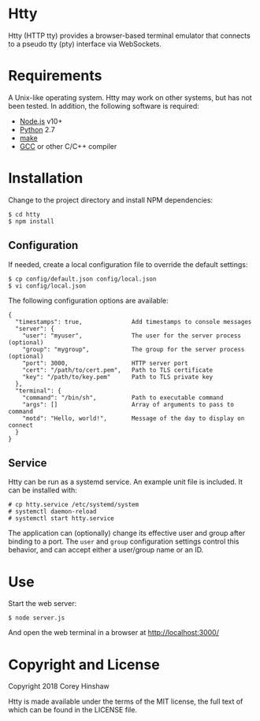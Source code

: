 Htty
====

Htty (HTTP tty) provides a browser-based terminal emulator that connects to a
pseudo tty (pty) interface via WebSockets.

# Requirements

A Unix-like operating system. Htty may work on other systems, but has not been
tested. In addition, the following software is required:

  * [Node.js][1] v10+
  * [Python][2] 2.7
  * [make][3]
  * [GCC][4] or other C/C++ compiler

# Installation

Change to the project directory and install NPM dependencies:

    $ cd htty
    $ npm install

## Configuration

If needed, create a local configuration file to override the default settings:

    $ cp config/default.json config/local.json
    $ vi config/local.json

The following configuration options are available:

    {
      "timestamps": true,              Add timestamps to console messages
      "server": {
        "user": "myuser",              The user for the server process (optional)
        "group": "mygroup",            The group for the server process (optional)
        "port": 3000,                  HTTP server port
        "cert": "/path/to/cert.pem",   Path to TLS certificate
        "key": "/path/to/key.pem"      Path to TLS private key
      },
      "terminal": {
        "command": "/bin/sh",          Path to executable command
        "args": []                     Array of arguments to pass to command
        "motd": "Hello, world!",       Message of the day to display on connect
      }
    }

## Service

Htty can be run as a systemd service. An example unit file is included. It can
be installed with:

    # cp htty.service /etc/systemd/system
    # systemctl daemon-reload
    # systemctl start htty.service

The application can (optionally) change its effective user and group after
binding to a port. The `user` and `group` configuration settings control this
behavior, and can accept either a user/group name or an ID.

# Use

Start the web server:

    $ node server.js

And open the web terminal in a browser at [http://localhost:3000/](http://localhost:3000/)

# Copyright and License

Copyright 2018 Corey Hinshaw

Htty is made available under the terms of the MIT license, the full text of
which can be found in the LICENSE file.


[1]: https://nodejs.org/en/
[2]: https://www.python.org
[3]: https://www.gnu.org/software/make/
[4]: https://gcc.gnu.org
